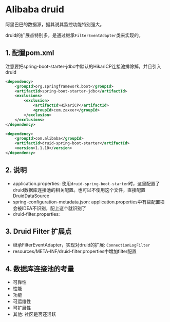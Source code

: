 # Alibaba druid

阿里巴巴的数据源，据其说其监控功能特别强大。

druid的扩展点特别多，是通过继承`FilterEventAdapter`类来实现的。

## 1. 配置pom.xml

注意要把spring-boot-starter-jdbc中默认的HikariCP连接池排除掉，并且引入druid

```xml
<dependency>
    <groupId>org.springframework.boot</groupId>
    <artifactId>spring-boot-starter-jdbc</artifactId>
    <exclusions>
        <exclusion>
            <artifactId>HikariCP</artifactId>
            <groupId>com.zaxxer</groupId>
        </exclusion>
    </exclusions>
</dependency>
```

```xml
<dependency>
    <groupId>com.alibaba</groupId>
    <artifactId>druid-spring-boot-starter</artifactId>
    <version>1.1.10</version>
</dependency>
```

## 2. 说明

- application.properties: 使用`druid-spring-boot-starter`时，这里配置了druid数据库连接池的相关配置。也可以不使用这个文件，直接配置DruidDataSource
- spring-configuration-metadata.json: application.properties中有些配置项会被IDEA不识别，配上这个就识别了
- druid-filter.properties: 

## 3. Druid Filter 扩展点

- 继承FilterEventAdapter，实现对druid的扩展: `ConnectionLogFilter`
- resources/META-INF/druid-filter.properties中增加filter配置

## 4. 数据库连接池的考量

- 可靠性
- 性能
- 功能
- 可运维性
- 可扩展性
- 其他: 社区是否还活跃
